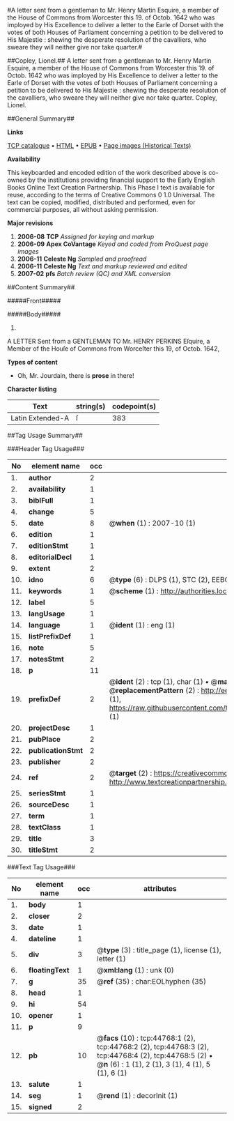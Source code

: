 #A letter sent from a gentleman to Mr. Henry Martin Esquire, a member of the House of Commons from Worcester this 19. of Octob. 1642 who was imployed by His Excellence to deliver a letter to the Earle of Dorset with the votes of both Houses of Parliament concerning a petition to be delivered to His Majestie : shewing the desperate resolution of the cavalliers, who sweare they will neither give nor take quarter.#

##Copley, Lionel.##
A letter sent from a gentleman to Mr. Henry Martin Esquire, a member of the House of Commons from Worcester this 19. of Octob. 1642 who was imployed by His Excellence to deliver a letter to the Earle of Dorset with the votes of both Houses of Parliament concerning a petition to be delivered to His Majestie : shewing the desperate resolution of the cavalliers, who sweare they will neither give nor take quarter.
Copley, Lionel.

##General Summary##

**Links**

[TCP catalogue](http://www.ota.ox.ac.uk/tcp/)  • 
[HTML](http://tei.it.ox.ac.uk/tcp/Texts-HTML/free/A34/A34466.html)  • 
[EPUB](http://tei.it.ox.ac.uk/tcp/Texts-EPUB/free/A34/A34466.epub) • 
[Page images (Historical Texts)](https://data.historicaltexts.jisc.ac.uk/view?pubId=eebo-10264706e&pageId=eebo-10264706e-44768-1)

**Availability**

This keyboarded and encoded edition of the
	       work described above is co-owned by the institutions
	       providing financial support to the Early English Books
	       Online Text Creation Partnership. This Phase I text is
	       available for reuse, according to the terms of Creative
	       Commons 0 1.0 Universal. The text can be copied,
	       modified, distributed and performed, even for
	       commercial purposes, all without asking permission.

**Major revisions**

1. __2006-08__ __TCP__ *Assigned for keying and markup*
1. __2006-09__ __Apex CoVantage__ *Keyed and coded from ProQuest page images*
1. __2006-11__ __Celeste Ng__ *Sampled and proofread*
1. __2006-11__ __Celeste Ng__ *Text and markup reviewed and edited*
1. __2007-02__ __pfs__ *Batch review (QC) and XML conversion*

##Content Summary##

#####Front#####

#####Body#####

1. 
A LETTER Sent from a GENTLEMAN TO Mr. HENRY PERKINS Eſquire, a Member of the Houſe of Commons from Worceſter this 19, of Octob. 1642,

**Types of content**

  * Oh, Mr. Jourdain, there is **prose** in there!

**Character listing**


|Text|string(s)|codepoint(s)|
|---|---|---|
|Latin Extended-A|ſ|383|

##Tag Usage Summary##

###Header Tag Usage###

|No|element name|occ|attributes|
|---|---|---|---|
|1.|__author__|2||
|2.|__availability__|1||
|3.|__biblFull__|1||
|4.|__change__|5||
|5.|__date__|8| @__when__ (1) : 2007-10 (1)|
|6.|__edition__|1||
|7.|__editionStmt__|1||
|8.|__editorialDecl__|1||
|9.|__extent__|2||
|10.|__idno__|6| @__type__ (6) : DLPS (1), STC (2), EEBO-CITATION (1), OCLC (1), VID (1)|
|11.|__keywords__|1| @__scheme__ (1) : http://authorities.loc.gov/ (1)|
|12.|__label__|5||
|13.|__langUsage__|1||
|14.|__language__|1| @__ident__ (1) : eng (1)|
|15.|__listPrefixDef__|1||
|16.|__note__|5||
|17.|__notesStmt__|2||
|18.|__p__|11||
|19.|__prefixDef__|2| @__ident__ (2) : tcp (1), char (1)  •  @__matchPattern__ (2) : ([0-9\-]+):([0-9IVX]+) (1), (.+) (1)  •  @__replacementPattern__ (2) : http://eebo.chadwyck.com/downloadtiff?vid=$1&page=$2 (1), https://raw.githubusercontent.com/textcreationpartnership/Texts/master/tcpchars.xml#$1 (1)|
|20.|__projectDesc__|1||
|21.|__pubPlace__|2||
|22.|__publicationStmt__|2||
|23.|__publisher__|2||
|24.|__ref__|2| @__target__ (2) : https://creativecommons.org/publicdomain/zero/1.0/ (1), http://www.textcreationpartnership.org/docs/. (1)|
|25.|__seriesStmt__|1||
|26.|__sourceDesc__|1||
|27.|__term__|1||
|28.|__textClass__|1||
|29.|__title__|3||
|30.|__titleStmt__|2||


###Text Tag Usage###

|No|element name|occ|attributes|
|---|---|---|---|
|1.|__body__|1||
|2.|__closer__|2||
|3.|__date__|1||
|4.|__dateline__|1||
|5.|__div__|3| @__type__ (3) : title_page (1), license (1), letter (1)|
|6.|__floatingText__|1| @__xml:lang__ (1) : unk (0)|
|7.|__g__|35| @__ref__ (35) : char:EOLhyphen (35)|
|8.|__head__|1||
|9.|__hi__|54||
|10.|__opener__|1||
|11.|__p__|9||
|12.|__pb__|10| @__facs__ (10) : tcp:44768:1 (2), tcp:44768:2 (2), tcp:44768:3 (2), tcp:44768:4 (2), tcp:44768:5 (2)  •  @__n__ (6) : 1 (1), 2 (1), 3 (1), 4 (1), 5 (1), 6 (1)|
|13.|__salute__|1||
|14.|__seg__|1| @__rend__ (1) : decorInit (1)|
|15.|__signed__|2||
